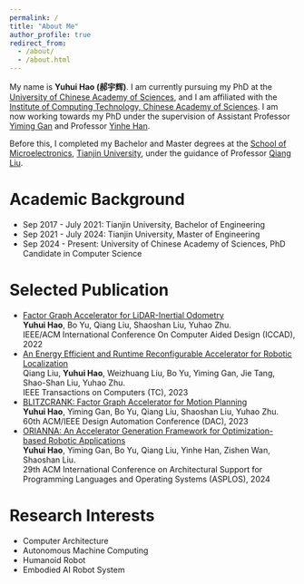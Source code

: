 ```yaml
---
permalink: /
title: "About Me"
author_profile: true
redirect_from: 
  - /about/
  - /about.html
---
```

My name is **Yuhui Hao (郝宇辉)**. I am currently pursuing my PhD at the [University of Chinese Academy of Sciences](https://www.ucas.ac.cn/), and I am affiliated with the [Institute of Computing Technology, Chinese Academy of Sciences](http://www.ict.cas.cn/). I am now working towards my PhD under the supervision of Assistant Professor [Yiming Gan](https://yiminggan.com/) and Professor [Yinhe Han](http://www.ict.ac.cn/sourcedb/cn/jssrck/201610/t20161010_4674169.html). 

Before this, I completed my Bachelor and Master degrees at the [School of Microelectronics](https://sme.tju.edu.cn/), [Tianjin University](https://www.tju.edu.cn/), under the guidance of Professor [Qiang Liu](https://faculty.tju.edu.cn/116022/zh_CN/index.htm). 

Academic Background
======
* Sep 2017 - July 2021: Tianjin University, Bachelor of Engineering
* Sep 2021 - July 2024: Tianjin University, Master of Engineering
* Sep 2024 - Present: University of Chinese Academy of Sciences, PhD Candidate in Computer Science

Selected Publication
======
- [Factor Graph Accelerator for LiDAR-Inertial Odometry](https://yuhuihao.github.io) <br>**Yuhui Hao**, Bo Yu, Qiang Liu, Shaoshan Liu, Yuhao Zhu. <br>IEEE/ACM International Conference On Computer Aided Design (ICCAD), 2022<br>
- [An Energy Efficient and Runtime Reconfigurable Accelerator for Robotic Localization](https://yuhuihao.github.io) <br>Qiang Liu, **Yuhui Hao**, Weizhuang Liu, Bo Yu, Yiming Gan, Jie Tang, Shao-Shan Liu, Yuhao Zhu. <br>IEEE Transactions on Computers (TC), 2023<br>
- [BLITZCRANK: Factor Graph Accelerator for Motion Planning](https://yuhuihao.github.io) <br>**Yuhui Hao**, Yiming Gan, Bo Yu, Qiang Liu, Shaoshan Liu, Yuhao Zhu. <br>60th ACM/IEEE Design Automation Conference (DAC), 2023<br>
- [ORIANNA: An Accelerator Generation Framework for Optimization-based Robotic Applications](https://yuhuihao.github.io)<br>**Yuhui Hao**, Yiming Gan, Bo Yu, Qiang Liu, Yinhe Han, Zishen Wan, Shaoshan Liu.<br> 29th ACM International Conference on Architectural Support for Programming Languages and Operating Systems (ASPLOS), 2024 <br>

Research Interests
======
* Computer Architecture 
* Autonomous Machine Computing 
* Humanoid Robot 
* Embodied AI Robot System